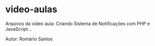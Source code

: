 video-aulas
===========

Arquivos da vídeo aula: Criando Sistema de Notificações com PHP e JavaScript...

Autor: Romário Santos
